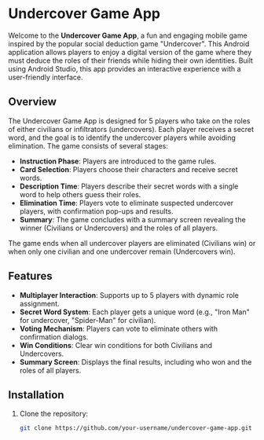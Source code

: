 # Undercover Game App

Welcome to the **Undercover Game App**, a fun and engaging mobile game inspired by the popular social deduction game "Undercover". This Android application allows players to enjoy a digital version of the game where they must deduce the roles of their friends while hiding their own identities. Built using Android Studio, this app provides an interactive experience with a user-friendly interface.

## Overview

The Undercover Game App is designed for 5 players who take on the roles of either civilians or infiltrators (undercovers). Each player receives a secret word, and the goal is to identify the undercover players while avoiding elimination. The game consists of several stages:

- **Instruction Phase**: Players are introduced to the game rules.
- **Card Selection**: Players choose their characters and receive secret words.
- **Description Time**: Players describe their secret words with a single word to help others guess their roles.
- **Elimination Time**: Players vote to eliminate suspected undercover players, with confirmation pop-ups and results.
- **Summary**: The game concludes with a summary screen revealing the winner (Civilians or Undercovers) and the roles of all players.

The game ends when all undercover players are eliminated (Civilians win) or when only one civilian and one undercover remain (Undercovers win).

## Features

- **Multiplayer Interaction**: Supports up to 5 players with dynamic role assignment.
- **Secret Word System**: Each player gets a unique word (e.g., "Iron Man" for undercover, "Spider-Man" for civilian).
- **Voting Mechanism**: Players can vote to eliminate others with confirmation dialogs.
- **Win Conditions**: Clear win conditions for both Civilians and Undercovers.
- **Summary Screen**: Displays the final results, including who won and the roles of all players.

## Installation

1. Clone the repository:
   ```bash
   git clone https://github.com/your-username/undercover-game-app.git

